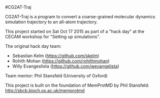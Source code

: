 #CG2AT-Traj

CG2AT-Traj is a program to convert a coarse-grained molecular dynamics simulation trajectory to an all-atom trajectory.

This project started on Sat Oct 17 2015 as part of a "hack day" at the CECAM workshop for "Setting up simulations".

The original hack day team:
 * Sebastian Kelm (https://github.com/skelm)
 * Rohith Mohan (https://github.com/rohithmohan)
 * Willy Evangeslista (https://github.com/wevangelista)

Team mentor: Phil Stansfeld (University of Oxford)

This project is built on the foundation of MemProtMD by Phil Stansfeld:  http://sbcb.bioch.ox.ac.uk/memprotmd

